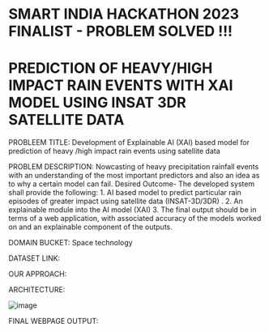 # SMART INDIA HACKATHON 2023 FINALIST - PROBLEM SOLVED !!!

# PREDICTION OF HEAVY/HIGH IMPACT RAIN EVENTS WITH XAI MODEL USING INSAT 3DR SATELLITE DATA

PROBLEEM TITLE: Development of Explainable AI (XAI) based model for prediction of heavy /high impact rain events using satellite data

PROBLEM DESCRIPTION: Nowcasting of heavy precipitation rainfall events with an understanding of the most important predictors and also an idea as to why a certain model can fail. Desired Outcome- The developed system shall provide the following: 1. AI based model to predict particular rain episodes of greater impact using satellite data (INSAT-3D/3DR) . 2. An explainable module into the AI model (XAI) 3. The final output should be in terms of a web application, with associated accuracy of the models worked on and an explainable component of the outputs.

DOMAIN BUCKET: Space technology

DATASET LINK: 

OUR APPROACH:










ARCHITECTURE:

![image](https://github.com/rahul13289/SMART-INDIA-HACKATHON_INSAT3DR_XAI/assets/97829880/4d1c7a47-b080-4212-8cd6-8f2c41f29337)

FINAL WEBPAGE OUTPUT:





